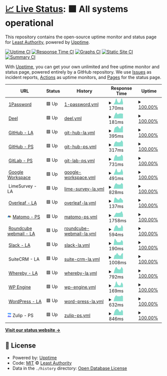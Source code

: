 # [📈 Live Status](https://LeastAuthority.github.io/org-members-upptime): <!--live status--> **🟩 All systems operational**

This repository contains the open-source uptime monitor and status page for [Least Authority](https://leastauthority.com/), powered by [Upptime](https://github.com/upptime/upptime).

[![Uptime CI](https://github.com/LeastAuthority/org-members-upptime/workflows/Uptime%20CI/badge.svg)](https://github.com/LeastAuthority/org-members-upptime/actions?query=workflow%3A%22Uptime+CI%22)
[![Response Time CI](https://github.com/LeastAuthority/org-members-upptime/workflows/Response%20Time%20CI/badge.svg)](https://github.com/LeastAuthority/org-members-upptime/actions?query=workflow%3A%22Response+Time+CI%22)
[![Graphs CI](https://github.com/LeastAuthority/org-members-upptime/workflows/Graphs%20CI/badge.svg)](https://github.com/LeastAuthority/org-members-upptime/actions?query=workflow%3A%22Graphs+CI%22)
[![Static Site CI](https://github.com/LeastAuthority/org-members-upptime/workflows/Static%20Site%20CI/badge.svg)](https://github.com/LeastAuthority/org-members-upptime/actions?query=workflow%3A%22Static+Site+CI%22)
[![Summary CI](https://github.com/LeastAuthority/org-members-upptime/workflows/Summary%20CI/badge.svg)](https://github.com/LeastAuthority/org-members-upptime/actions?query=workflow%3A%22Summary+CI%22)

With [Upptime](https://upptime.js.org), you can get your own unlimited and free uptime monitor and status page, powered entirely by a GitHub repository. We use [Issues](https://github.com/LeastAuthority/org-members-upptime/issues) as incident reports, [Actions](https://github.com/LeastAuthority/org-members-upptime/actions) as uptime monitors, and [Pages](https://LeastAuthority.github.io/org-members-upptime) for the status page.

<!--start: status pages-->
<!-- This summary is generated by Upptime (https://github.com/upptime/upptime) -->
<!-- Do not edit this manually, your changes will be overwritten -->
<!-- prettier-ignore -->
| URL | Status | History | Response Time | Uptime |
| --- | ------ | ------- | ------------- | ------ |
| <img alt="" src="https://icons.duckduckgo.com/ip3/my.1password.com.ico" height="13"> [1Password](https://my.1password.com/signin) | 🟩 Up | [1-password.yml](https://github.com/LeastAuthority/org-members-upptime/commits/HEAD/history/1-password.yml) | <details><summary><img alt="Response time graph" src="./graphs/1-password/response-time-week.png" height="20"> 170ms</summary><br><a href="https://LeastAuthority.github.io/org-members-upptime/history/1-password"><img alt="Response time 212" src="https://img.shields.io/endpoint?url=https%3A%2F%2Fraw.githubusercontent.com%2FLeastAuthority%2Forg-members-upptime%2FHEAD%2Fapi%2F1-password%2Fresponse-time.json"></a><br><a href="https://LeastAuthority.github.io/org-members-upptime/history/1-password"><img alt="24-hour response time 69" src="https://img.shields.io/endpoint?url=https%3A%2F%2Fraw.githubusercontent.com%2FLeastAuthority%2Forg-members-upptime%2FHEAD%2Fapi%2F1-password%2Fresponse-time-day.json"></a><br><a href="https://LeastAuthority.github.io/org-members-upptime/history/1-password"><img alt="7-day response time 170" src="https://img.shields.io/endpoint?url=https%3A%2F%2Fraw.githubusercontent.com%2FLeastAuthority%2Forg-members-upptime%2FHEAD%2Fapi%2F1-password%2Fresponse-time-week.json"></a><br><a href="https://LeastAuthority.github.io/org-members-upptime/history/1-password"><img alt="30-day response time 206" src="https://img.shields.io/endpoint?url=https%3A%2F%2Fraw.githubusercontent.com%2FLeastAuthority%2Forg-members-upptime%2FHEAD%2Fapi%2F1-password%2Fresponse-time-month.json"></a><br><a href="https://LeastAuthority.github.io/org-members-upptime/history/1-password"><img alt="1-year response time 212" src="https://img.shields.io/endpoint?url=https%3A%2F%2Fraw.githubusercontent.com%2FLeastAuthority%2Forg-members-upptime%2FHEAD%2Fapi%2F1-password%2Fresponse-time-year.json"></a></details> | <details><summary><a href="https://LeastAuthority.github.io/org-members-upptime/history/1-password">100.00%</a></summary><a href="https://LeastAuthority.github.io/org-members-upptime/history/1-password"><img alt="All-time uptime 100.00%" src="https://img.shields.io/endpoint?url=https%3A%2F%2Fraw.githubusercontent.com%2FLeastAuthority%2Forg-members-upptime%2FHEAD%2Fapi%2F1-password%2Fuptime.json"></a><br><a href="https://LeastAuthority.github.io/org-members-upptime/history/1-password"><img alt="24-hour uptime 100.00%" src="https://img.shields.io/endpoint?url=https%3A%2F%2Fraw.githubusercontent.com%2FLeastAuthority%2Forg-members-upptime%2FHEAD%2Fapi%2F1-password%2Fuptime-day.json"></a><br><a href="https://LeastAuthority.github.io/org-members-upptime/history/1-password"><img alt="7-day uptime 100.00%" src="https://img.shields.io/endpoint?url=https%3A%2F%2Fraw.githubusercontent.com%2FLeastAuthority%2Forg-members-upptime%2FHEAD%2Fapi%2F1-password%2Fuptime-week.json"></a><br><a href="https://LeastAuthority.github.io/org-members-upptime/history/1-password"><img alt="30-day uptime 100.00%" src="https://img.shields.io/endpoint?url=https%3A%2F%2Fraw.githubusercontent.com%2FLeastAuthority%2Forg-members-upptime%2FHEAD%2Fapi%2F1-password%2Fuptime-month.json"></a><br><a href="https://LeastAuthority.github.io/org-members-upptime/history/1-password"><img alt="1-year uptime 100.00%" src="https://img.shields.io/endpoint?url=https%3A%2F%2Fraw.githubusercontent.com%2FLeastAuthority%2Forg-members-upptime%2FHEAD%2Fapi%2F1-password%2Fuptime-year.json"></a></details>
| <img alt="" src="https://icons.duckduckgo.com/ip3/app.deel.com.ico" height="13"> [Deel](https://app.deel.com/) | 🟩 Up | [deel.yml](https://github.com/LeastAuthority/org-members-upptime/commits/HEAD/history/deel.yml) | <details><summary><img alt="Response time graph" src="./graphs/deel/response-time-week.png" height="20"> 181ms</summary><br><a href="https://LeastAuthority.github.io/org-members-upptime/history/deel"><img alt="Response time 212" src="https://img.shields.io/endpoint?url=https%3A%2F%2Fraw.githubusercontent.com%2FLeastAuthority%2Forg-members-upptime%2FHEAD%2Fapi%2Fdeel%2Fresponse-time.json"></a><br><a href="https://LeastAuthority.github.io/org-members-upptime/history/deel"><img alt="24-hour response time 137" src="https://img.shields.io/endpoint?url=https%3A%2F%2Fraw.githubusercontent.com%2FLeastAuthority%2Forg-members-upptime%2FHEAD%2Fapi%2Fdeel%2Fresponse-time-day.json"></a><br><a href="https://LeastAuthority.github.io/org-members-upptime/history/deel"><img alt="7-day response time 181" src="https://img.shields.io/endpoint?url=https%3A%2F%2Fraw.githubusercontent.com%2FLeastAuthority%2Forg-members-upptime%2FHEAD%2Fapi%2Fdeel%2Fresponse-time-week.json"></a><br><a href="https://LeastAuthority.github.io/org-members-upptime/history/deel"><img alt="30-day response time 187" src="https://img.shields.io/endpoint?url=https%3A%2F%2Fraw.githubusercontent.com%2FLeastAuthority%2Forg-members-upptime%2FHEAD%2Fapi%2Fdeel%2Fresponse-time-month.json"></a><br><a href="https://LeastAuthority.github.io/org-members-upptime/history/deel"><img alt="1-year response time 212" src="https://img.shields.io/endpoint?url=https%3A%2F%2Fraw.githubusercontent.com%2FLeastAuthority%2Forg-members-upptime%2FHEAD%2Fapi%2Fdeel%2Fresponse-time-year.json"></a></details> | <details><summary><a href="https://LeastAuthority.github.io/org-members-upptime/history/deel">100.00%</a></summary><a href="https://LeastAuthority.github.io/org-members-upptime/history/deel"><img alt="All-time uptime 100.00%" src="https://img.shields.io/endpoint?url=https%3A%2F%2Fraw.githubusercontent.com%2FLeastAuthority%2Forg-members-upptime%2FHEAD%2Fapi%2Fdeel%2Fuptime.json"></a><br><a href="https://LeastAuthority.github.io/org-members-upptime/history/deel"><img alt="24-hour uptime 100.00%" src="https://img.shields.io/endpoint?url=https%3A%2F%2Fraw.githubusercontent.com%2FLeastAuthority%2Forg-members-upptime%2FHEAD%2Fapi%2Fdeel%2Fuptime-day.json"></a><br><a href="https://LeastAuthority.github.io/org-members-upptime/history/deel"><img alt="7-day uptime 100.00%" src="https://img.shields.io/endpoint?url=https%3A%2F%2Fraw.githubusercontent.com%2FLeastAuthority%2Forg-members-upptime%2FHEAD%2Fapi%2Fdeel%2Fuptime-week.json"></a><br><a href="https://LeastAuthority.github.io/org-members-upptime/history/deel"><img alt="30-day uptime 100.00%" src="https://img.shields.io/endpoint?url=https%3A%2F%2Fraw.githubusercontent.com%2FLeastAuthority%2Forg-members-upptime%2FHEAD%2Fapi%2Fdeel%2Fuptime-month.json"></a><br><a href="https://LeastAuthority.github.io/org-members-upptime/history/deel"><img alt="1-year uptime 100.00%" src="https://img.shields.io/endpoint?url=https%3A%2F%2Fraw.githubusercontent.com%2FLeastAuthority%2Forg-members-upptime%2FHEAD%2Fapi%2Fdeel%2Fuptime-year.json"></a></details>
| <img alt="" src="https://icons.duckduckgo.com/ip3/github.com.ico" height="13"> [GitHub - LA](https://github.com/LeastAuthority/) | 🟩 Up | [git-hub-la.yml](https://github.com/LeastAuthority/org-members-upptime/commits/HEAD/history/git-hub-la.yml) | <details><summary><img alt="Response time graph" src="./graphs/git-hub-la/response-time-week.png" height="20"> 395ms</summary><br><a href="https://LeastAuthority.github.io/org-members-upptime/history/git-hub-la"><img alt="Response time 460" src="https://img.shields.io/endpoint?url=https%3A%2F%2Fraw.githubusercontent.com%2FLeastAuthority%2Forg-members-upptime%2FHEAD%2Fapi%2Fgit-hub-la%2Fresponse-time.json"></a><br><a href="https://LeastAuthority.github.io/org-members-upptime/history/git-hub-la"><img alt="24-hour response time 288" src="https://img.shields.io/endpoint?url=https%3A%2F%2Fraw.githubusercontent.com%2FLeastAuthority%2Forg-members-upptime%2FHEAD%2Fapi%2Fgit-hub-la%2Fresponse-time-day.json"></a><br><a href="https://LeastAuthority.github.io/org-members-upptime/history/git-hub-la"><img alt="7-day response time 395" src="https://img.shields.io/endpoint?url=https%3A%2F%2Fraw.githubusercontent.com%2FLeastAuthority%2Forg-members-upptime%2FHEAD%2Fapi%2Fgit-hub-la%2Fresponse-time-week.json"></a><br><a href="https://LeastAuthority.github.io/org-members-upptime/history/git-hub-la"><img alt="30-day response time 482" src="https://img.shields.io/endpoint?url=https%3A%2F%2Fraw.githubusercontent.com%2FLeastAuthority%2Forg-members-upptime%2FHEAD%2Fapi%2Fgit-hub-la%2Fresponse-time-month.json"></a><br><a href="https://LeastAuthority.github.io/org-members-upptime/history/git-hub-la"><img alt="1-year response time 460" src="https://img.shields.io/endpoint?url=https%3A%2F%2Fraw.githubusercontent.com%2FLeastAuthority%2Forg-members-upptime%2FHEAD%2Fapi%2Fgit-hub-la%2Fresponse-time-year.json"></a></details> | <details><summary><a href="https://LeastAuthority.github.io/org-members-upptime/history/git-hub-la">100.00%</a></summary><a href="https://LeastAuthority.github.io/org-members-upptime/history/git-hub-la"><img alt="All-time uptime 98.75%" src="https://img.shields.io/endpoint?url=https%3A%2F%2Fraw.githubusercontent.com%2FLeastAuthority%2Forg-members-upptime%2FHEAD%2Fapi%2Fgit-hub-la%2Fuptime.json"></a><br><a href="https://LeastAuthority.github.io/org-members-upptime/history/git-hub-la"><img alt="24-hour uptime 100.00%" src="https://img.shields.io/endpoint?url=https%3A%2F%2Fraw.githubusercontent.com%2FLeastAuthority%2Forg-members-upptime%2FHEAD%2Fapi%2Fgit-hub-la%2Fuptime-day.json"></a><br><a href="https://LeastAuthority.github.io/org-members-upptime/history/git-hub-la"><img alt="7-day uptime 100.00%" src="https://img.shields.io/endpoint?url=https%3A%2F%2Fraw.githubusercontent.com%2FLeastAuthority%2Forg-members-upptime%2FHEAD%2Fapi%2Fgit-hub-la%2Fuptime-week.json"></a><br><a href="https://LeastAuthority.github.io/org-members-upptime/history/git-hub-la"><img alt="30-day uptime 100.00%" src="https://img.shields.io/endpoint?url=https%3A%2F%2Fraw.githubusercontent.com%2FLeastAuthority%2Forg-members-upptime%2FHEAD%2Fapi%2Fgit-hub-la%2Fuptime-month.json"></a><br><a href="https://LeastAuthority.github.io/org-members-upptime/history/git-hub-la"><img alt="1-year uptime 98.75%" src="https://img.shields.io/endpoint?url=https%3A%2F%2Fraw.githubusercontent.com%2FLeastAuthority%2Forg-members-upptime%2FHEAD%2Fapi%2Fgit-hub-la%2Fuptime-year.json"></a></details>
| <img alt="" src="https://icons.duckduckgo.com/ip3/github.com.ico" height="13"> [GitHub - PS](https://github.com/PrivateStorageio/) | 🟩 Up | [git-hub-ps.yml](https://github.com/LeastAuthority/org-members-upptime/commits/HEAD/history/git-hub-ps.yml) | <details><summary><img alt="Response time graph" src="./graphs/git-hub-ps/response-time-week.png" height="20"> 317ms</summary><br><a href="https://LeastAuthority.github.io/org-members-upptime/history/git-hub-ps"><img alt="Response time 380" src="https://img.shields.io/endpoint?url=https%3A%2F%2Fraw.githubusercontent.com%2FLeastAuthority%2Forg-members-upptime%2FHEAD%2Fapi%2Fgit-hub-ps%2Fresponse-time.json"></a><br><a href="https://LeastAuthority.github.io/org-members-upptime/history/git-hub-ps"><img alt="24-hour response time 299" src="https://img.shields.io/endpoint?url=https%3A%2F%2Fraw.githubusercontent.com%2FLeastAuthority%2Forg-members-upptime%2FHEAD%2Fapi%2Fgit-hub-ps%2Fresponse-time-day.json"></a><br><a href="https://LeastAuthority.github.io/org-members-upptime/history/git-hub-ps"><img alt="7-day response time 317" src="https://img.shields.io/endpoint?url=https%3A%2F%2Fraw.githubusercontent.com%2FLeastAuthority%2Forg-members-upptime%2FHEAD%2Fapi%2Fgit-hub-ps%2Fresponse-time-week.json"></a><br><a href="https://LeastAuthority.github.io/org-members-upptime/history/git-hub-ps"><img alt="30-day response time 317" src="https://img.shields.io/endpoint?url=https%3A%2F%2Fraw.githubusercontent.com%2FLeastAuthority%2Forg-members-upptime%2FHEAD%2Fapi%2Fgit-hub-ps%2Fresponse-time-month.json"></a><br><a href="https://LeastAuthority.github.io/org-members-upptime/history/git-hub-ps"><img alt="1-year response time 380" src="https://img.shields.io/endpoint?url=https%3A%2F%2Fraw.githubusercontent.com%2FLeastAuthority%2Forg-members-upptime%2FHEAD%2Fapi%2Fgit-hub-ps%2Fresponse-time-year.json"></a></details> | <details><summary><a href="https://LeastAuthority.github.io/org-members-upptime/history/git-hub-ps">100.00%</a></summary><a href="https://LeastAuthority.github.io/org-members-upptime/history/git-hub-ps"><img alt="All-time uptime 73.25%" src="https://img.shields.io/endpoint?url=https%3A%2F%2Fraw.githubusercontent.com%2FLeastAuthority%2Forg-members-upptime%2FHEAD%2Fapi%2Fgit-hub-ps%2Fuptime.json"></a><br><a href="https://LeastAuthority.github.io/org-members-upptime/history/git-hub-ps"><img alt="24-hour uptime 100.00%" src="https://img.shields.io/endpoint?url=https%3A%2F%2Fraw.githubusercontent.com%2FLeastAuthority%2Forg-members-upptime%2FHEAD%2Fapi%2Fgit-hub-ps%2Fuptime-day.json"></a><br><a href="https://LeastAuthority.github.io/org-members-upptime/history/git-hub-ps"><img alt="7-day uptime 100.00%" src="https://img.shields.io/endpoint?url=https%3A%2F%2Fraw.githubusercontent.com%2FLeastAuthority%2Forg-members-upptime%2FHEAD%2Fapi%2Fgit-hub-ps%2Fuptime-week.json"></a><br><a href="https://LeastAuthority.github.io/org-members-upptime/history/git-hub-ps"><img alt="30-day uptime 100.00%" src="https://img.shields.io/endpoint?url=https%3A%2F%2Fraw.githubusercontent.com%2FLeastAuthority%2Forg-members-upptime%2FHEAD%2Fapi%2Fgit-hub-ps%2Fuptime-month.json"></a><br><a href="https://LeastAuthority.github.io/org-members-upptime/history/git-hub-ps"><img alt="1-year uptime 73.25%" src="https://img.shields.io/endpoint?url=https%3A%2F%2Fraw.githubusercontent.com%2FLeastAuthority%2Forg-members-upptime%2FHEAD%2Fapi%2Fgit-hub-ps%2Fuptime-year.json"></a></details>
| <img alt="" src="https://icons.duckduckgo.com/ip3/whetstone.private.storage.ico" height="13"> [GitLab - PS](https://whetstone.private.storage/) | 🟩 Up | [git-lab-ps.yml](https://github.com/LeastAuthority/org-members-upptime/commits/HEAD/history/git-lab-ps.yml) | <details><summary><img alt="Response time graph" src="./graphs/git-lab-ps/response-time-week.png" height="20"> 731ms</summary><br><a href="https://LeastAuthority.github.io/org-members-upptime/history/git-lab-ps"><img alt="Response time 798" src="https://img.shields.io/endpoint?url=https%3A%2F%2Fraw.githubusercontent.com%2FLeastAuthority%2Forg-members-upptime%2FHEAD%2Fapi%2Fgit-lab-ps%2Fresponse-time.json"></a><br><a href="https://LeastAuthority.github.io/org-members-upptime/history/git-lab-ps"><img alt="24-hour response time 820" src="https://img.shields.io/endpoint?url=https%3A%2F%2Fraw.githubusercontent.com%2FLeastAuthority%2Forg-members-upptime%2FHEAD%2Fapi%2Fgit-lab-ps%2Fresponse-time-day.json"></a><br><a href="https://LeastAuthority.github.io/org-members-upptime/history/git-lab-ps"><img alt="7-day response time 731" src="https://img.shields.io/endpoint?url=https%3A%2F%2Fraw.githubusercontent.com%2FLeastAuthority%2Forg-members-upptime%2FHEAD%2Fapi%2Fgit-lab-ps%2Fresponse-time-week.json"></a><br><a href="https://LeastAuthority.github.io/org-members-upptime/history/git-lab-ps"><img alt="30-day response time 772" src="https://img.shields.io/endpoint?url=https%3A%2F%2Fraw.githubusercontent.com%2FLeastAuthority%2Forg-members-upptime%2FHEAD%2Fapi%2Fgit-lab-ps%2Fresponse-time-month.json"></a><br><a href="https://LeastAuthority.github.io/org-members-upptime/history/git-lab-ps"><img alt="1-year response time 798" src="https://img.shields.io/endpoint?url=https%3A%2F%2Fraw.githubusercontent.com%2FLeastAuthority%2Forg-members-upptime%2FHEAD%2Fapi%2Fgit-lab-ps%2Fresponse-time-year.json"></a></details> | <details><summary><a href="https://LeastAuthority.github.io/org-members-upptime/history/git-lab-ps">100.00%</a></summary><a href="https://LeastAuthority.github.io/org-members-upptime/history/git-lab-ps"><img alt="All-time uptime 99.95%" src="https://img.shields.io/endpoint?url=https%3A%2F%2Fraw.githubusercontent.com%2FLeastAuthority%2Forg-members-upptime%2FHEAD%2Fapi%2Fgit-lab-ps%2Fuptime.json"></a><br><a href="https://LeastAuthority.github.io/org-members-upptime/history/git-lab-ps"><img alt="24-hour uptime 100.00%" src="https://img.shields.io/endpoint?url=https%3A%2F%2Fraw.githubusercontent.com%2FLeastAuthority%2Forg-members-upptime%2FHEAD%2Fapi%2Fgit-lab-ps%2Fuptime-day.json"></a><br><a href="https://LeastAuthority.github.io/org-members-upptime/history/git-lab-ps"><img alt="7-day uptime 100.00%" src="https://img.shields.io/endpoint?url=https%3A%2F%2Fraw.githubusercontent.com%2FLeastAuthority%2Forg-members-upptime%2FHEAD%2Fapi%2Fgit-lab-ps%2Fuptime-week.json"></a><br><a href="https://LeastAuthority.github.io/org-members-upptime/history/git-lab-ps"><img alt="30-day uptime 100.00%" src="https://img.shields.io/endpoint?url=https%3A%2F%2Fraw.githubusercontent.com%2FLeastAuthority%2Forg-members-upptime%2FHEAD%2Fapi%2Fgit-lab-ps%2Fuptime-month.json"></a><br><a href="https://LeastAuthority.github.io/org-members-upptime/history/git-lab-ps"><img alt="1-year uptime 99.95%" src="https://img.shields.io/endpoint?url=https%3A%2F%2Fraw.githubusercontent.com%2FLeastAuthority%2Forg-members-upptime%2FHEAD%2Fapi%2Fgit-lab-ps%2Fuptime-year.json"></a></details>
| <img alt="" src="https://icons.duckduckgo.com/ip3/workspace.google.com.ico" height="13"> [Google Workspace](https://workspace.google.com/dashboard) | 🟩 Up | [google-workspace.yml](https://github.com/LeastAuthority/org-members-upptime/commits/HEAD/history/google-workspace.yml) | <details><summary><img alt="Response time graph" src="./graphs/google-workspace/response-time-week.png" height="20"> 491ms</summary><br><a href="https://LeastAuthority.github.io/org-members-upptime/history/google-workspace"><img alt="Response time 522" src="https://img.shields.io/endpoint?url=https%3A%2F%2Fraw.githubusercontent.com%2FLeastAuthority%2Forg-members-upptime%2FHEAD%2Fapi%2Fgoogle-workspace%2Fresponse-time.json"></a><br><a href="https://LeastAuthority.github.io/org-members-upptime/history/google-workspace"><img alt="24-hour response time 504" src="https://img.shields.io/endpoint?url=https%3A%2F%2Fraw.githubusercontent.com%2FLeastAuthority%2Forg-members-upptime%2FHEAD%2Fapi%2Fgoogle-workspace%2Fresponse-time-day.json"></a><br><a href="https://LeastAuthority.github.io/org-members-upptime/history/google-workspace"><img alt="7-day response time 491" src="https://img.shields.io/endpoint?url=https%3A%2F%2Fraw.githubusercontent.com%2FLeastAuthority%2Forg-members-upptime%2FHEAD%2Fapi%2Fgoogle-workspace%2Fresponse-time-week.json"></a><br><a href="https://LeastAuthority.github.io/org-members-upptime/history/google-workspace"><img alt="30-day response time 492" src="https://img.shields.io/endpoint?url=https%3A%2F%2Fraw.githubusercontent.com%2FLeastAuthority%2Forg-members-upptime%2FHEAD%2Fapi%2Fgoogle-workspace%2Fresponse-time-month.json"></a><br><a href="https://LeastAuthority.github.io/org-members-upptime/history/google-workspace"><img alt="1-year response time 522" src="https://img.shields.io/endpoint?url=https%3A%2F%2Fraw.githubusercontent.com%2FLeastAuthority%2Forg-members-upptime%2FHEAD%2Fapi%2Fgoogle-workspace%2Fresponse-time-year.json"></a></details> | <details><summary><a href="https://LeastAuthority.github.io/org-members-upptime/history/google-workspace">100.00%</a></summary><a href="https://LeastAuthority.github.io/org-members-upptime/history/google-workspace"><img alt="All-time uptime 100.00%" src="https://img.shields.io/endpoint?url=https%3A%2F%2Fraw.githubusercontent.com%2FLeastAuthority%2Forg-members-upptime%2FHEAD%2Fapi%2Fgoogle-workspace%2Fuptime.json"></a><br><a href="https://LeastAuthority.github.io/org-members-upptime/history/google-workspace"><img alt="24-hour uptime 100.00%" src="https://img.shields.io/endpoint?url=https%3A%2F%2Fraw.githubusercontent.com%2FLeastAuthority%2Forg-members-upptime%2FHEAD%2Fapi%2Fgoogle-workspace%2Fuptime-day.json"></a><br><a href="https://LeastAuthority.github.io/org-members-upptime/history/google-workspace"><img alt="7-day uptime 100.00%" src="https://img.shields.io/endpoint?url=https%3A%2F%2Fraw.githubusercontent.com%2FLeastAuthority%2Forg-members-upptime%2FHEAD%2Fapi%2Fgoogle-workspace%2Fuptime-week.json"></a><br><a href="https://LeastAuthority.github.io/org-members-upptime/history/google-workspace"><img alt="30-day uptime 100.00%" src="https://img.shields.io/endpoint?url=https%3A%2F%2Fraw.githubusercontent.com%2FLeastAuthority%2Forg-members-upptime%2FHEAD%2Fapi%2Fgoogle-workspace%2Fuptime-month.json"></a><br><a href="https://LeastAuthority.github.io/org-members-upptime/history/google-workspace"><img alt="1-year uptime 100.00%" src="https://img.shields.io/endpoint?url=https%3A%2F%2Fraw.githubusercontent.com%2FLeastAuthority%2Forg-members-upptime%2FHEAD%2Fapi%2Fgoogle-workspace%2Fuptime-year.json"></a></details>
| <img alt="" src="https://raw.githubusercontent.com/LeastAuthority/org-members-upptime/master/assets/limesurvey.ico" height="13"> LimeSurvey - LA | 🟩 Up | [lime-survey-la.yml](https://github.com/LeastAuthority/org-members-upptime/commits/HEAD/history/lime-survey-la.yml) | <details><summary><img alt="Response time graph" src="./graphs/lime-survey-la/response-time-week.png" height="20"> 828ms</summary><br><a href="https://LeastAuthority.github.io/org-members-upptime/history/lime-survey-la"><img alt="Response time 789" src="https://img.shields.io/endpoint?url=https%3A%2F%2Fraw.githubusercontent.com%2FLeastAuthority%2Forg-members-upptime%2FHEAD%2Fapi%2Flime-survey-la%2Fresponse-time.json"></a><br><a href="https://LeastAuthority.github.io/org-members-upptime/history/lime-survey-la"><img alt="24-hour response time 742" src="https://img.shields.io/endpoint?url=https%3A%2F%2Fraw.githubusercontent.com%2FLeastAuthority%2Forg-members-upptime%2FHEAD%2Fapi%2Flime-survey-la%2Fresponse-time-day.json"></a><br><a href="https://LeastAuthority.github.io/org-members-upptime/history/lime-survey-la"><img alt="7-day response time 828" src="https://img.shields.io/endpoint?url=https%3A%2F%2Fraw.githubusercontent.com%2FLeastAuthority%2Forg-members-upptime%2FHEAD%2Fapi%2Flime-survey-la%2Fresponse-time-week.json"></a><br><a href="https://LeastAuthority.github.io/org-members-upptime/history/lime-survey-la"><img alt="30-day response time 851" src="https://img.shields.io/endpoint?url=https%3A%2F%2Fraw.githubusercontent.com%2FLeastAuthority%2Forg-members-upptime%2FHEAD%2Fapi%2Flime-survey-la%2Fresponse-time-month.json"></a><br><a href="https://LeastAuthority.github.io/org-members-upptime/history/lime-survey-la"><img alt="1-year response time 789" src="https://img.shields.io/endpoint?url=https%3A%2F%2Fraw.githubusercontent.com%2FLeastAuthority%2Forg-members-upptime%2FHEAD%2Fapi%2Flime-survey-la%2Fresponse-time-year.json"></a></details> | <details><summary><a href="https://LeastAuthority.github.io/org-members-upptime/history/lime-survey-la">100.00%</a></summary><a href="https://LeastAuthority.github.io/org-members-upptime/history/lime-survey-la"><img alt="All-time uptime 100.00%" src="https://img.shields.io/endpoint?url=https%3A%2F%2Fraw.githubusercontent.com%2FLeastAuthority%2Forg-members-upptime%2FHEAD%2Fapi%2Flime-survey-la%2Fuptime.json"></a><br><a href="https://LeastAuthority.github.io/org-members-upptime/history/lime-survey-la"><img alt="24-hour uptime 100.00%" src="https://img.shields.io/endpoint?url=https%3A%2F%2Fraw.githubusercontent.com%2FLeastAuthority%2Forg-members-upptime%2FHEAD%2Fapi%2Flime-survey-la%2Fuptime-day.json"></a><br><a href="https://LeastAuthority.github.io/org-members-upptime/history/lime-survey-la"><img alt="7-day uptime 100.00%" src="https://img.shields.io/endpoint?url=https%3A%2F%2Fraw.githubusercontent.com%2FLeastAuthority%2Forg-members-upptime%2FHEAD%2Fapi%2Flime-survey-la%2Fuptime-week.json"></a><br><a href="https://LeastAuthority.github.io/org-members-upptime/history/lime-survey-la"><img alt="30-day uptime 100.00%" src="https://img.shields.io/endpoint?url=https%3A%2F%2Fraw.githubusercontent.com%2FLeastAuthority%2Forg-members-upptime%2FHEAD%2Fapi%2Flime-survey-la%2Fuptime-month.json"></a><br><a href="https://LeastAuthority.github.io/org-members-upptime/history/lime-survey-la"><img alt="1-year uptime 100.00%" src="https://img.shields.io/endpoint?url=https%3A%2F%2Fraw.githubusercontent.com%2FLeastAuthority%2Forg-members-upptime%2FHEAD%2Fapi%2Flime-survey-la%2Fuptime-year.json"></a></details>
| <img alt="" src="https://icons.duckduckgo.com/ip3/www.overleaf.com.ico" height="13"> [Overleaf - LA](https://www.overleaf.com/project/6058b9d527814c9a91678a8a) | 🟩 Up | [overleaf-la.yml](https://github.com/LeastAuthority/org-members-upptime/commits/HEAD/history/overleaf-la.yml) | <details><summary><img alt="Response time graph" src="./graphs/overleaf-la/response-time-week.png" height="20"> 137ms</summary><br><a href="https://LeastAuthority.github.io/org-members-upptime/history/overleaf-la"><img alt="Response time 163" src="https://img.shields.io/endpoint?url=https%3A%2F%2Fraw.githubusercontent.com%2FLeastAuthority%2Forg-members-upptime%2FHEAD%2Fapi%2Foverleaf-la%2Fresponse-time.json"></a><br><a href="https://LeastAuthority.github.io/org-members-upptime/history/overleaf-la"><img alt="24-hour response time 155" src="https://img.shields.io/endpoint?url=https%3A%2F%2Fraw.githubusercontent.com%2FLeastAuthority%2Forg-members-upptime%2FHEAD%2Fapi%2Foverleaf-la%2Fresponse-time-day.json"></a><br><a href="https://LeastAuthority.github.io/org-members-upptime/history/overleaf-la"><img alt="7-day response time 137" src="https://img.shields.io/endpoint?url=https%3A%2F%2Fraw.githubusercontent.com%2FLeastAuthority%2Forg-members-upptime%2FHEAD%2Fapi%2Foverleaf-la%2Fresponse-time-week.json"></a><br><a href="https://LeastAuthority.github.io/org-members-upptime/history/overleaf-la"><img alt="30-day response time 143" src="https://img.shields.io/endpoint?url=https%3A%2F%2Fraw.githubusercontent.com%2FLeastAuthority%2Forg-members-upptime%2FHEAD%2Fapi%2Foverleaf-la%2Fresponse-time-month.json"></a><br><a href="https://LeastAuthority.github.io/org-members-upptime/history/overleaf-la"><img alt="1-year response time 163" src="https://img.shields.io/endpoint?url=https%3A%2F%2Fraw.githubusercontent.com%2FLeastAuthority%2Forg-members-upptime%2FHEAD%2Fapi%2Foverleaf-la%2Fresponse-time-year.json"></a></details> | <details><summary><a href="https://LeastAuthority.github.io/org-members-upptime/history/overleaf-la">100.00%</a></summary><a href="https://LeastAuthority.github.io/org-members-upptime/history/overleaf-la"><img alt="All-time uptime 99.97%" src="https://img.shields.io/endpoint?url=https%3A%2F%2Fraw.githubusercontent.com%2FLeastAuthority%2Forg-members-upptime%2FHEAD%2Fapi%2Foverleaf-la%2Fuptime.json"></a><br><a href="https://LeastAuthority.github.io/org-members-upptime/history/overleaf-la"><img alt="24-hour uptime 100.00%" src="https://img.shields.io/endpoint?url=https%3A%2F%2Fraw.githubusercontent.com%2FLeastAuthority%2Forg-members-upptime%2FHEAD%2Fapi%2Foverleaf-la%2Fuptime-day.json"></a><br><a href="https://LeastAuthority.github.io/org-members-upptime/history/overleaf-la"><img alt="7-day uptime 100.00%" src="https://img.shields.io/endpoint?url=https%3A%2F%2Fraw.githubusercontent.com%2FLeastAuthority%2Forg-members-upptime%2FHEAD%2Fapi%2Foverleaf-la%2Fuptime-week.json"></a><br><a href="https://LeastAuthority.github.io/org-members-upptime/history/overleaf-la"><img alt="30-day uptime 100.00%" src="https://img.shields.io/endpoint?url=https%3A%2F%2Fraw.githubusercontent.com%2FLeastAuthority%2Forg-members-upptime%2FHEAD%2Fapi%2Foverleaf-la%2Fuptime-month.json"></a><br><a href="https://LeastAuthority.github.io/org-members-upptime/history/overleaf-la"><img alt="1-year uptime 99.97%" src="https://img.shields.io/endpoint?url=https%3A%2F%2Fraw.githubusercontent.com%2FLeastAuthority%2Forg-members-upptime%2FHEAD%2Fapi%2Foverleaf-la%2Fuptime-year.json"></a></details>
| <img alt="" src="https://raw.githubusercontent.com/LeastAuthority/org-members-upptime/master/assets/matomo-icon.png" height="13"> [Matomo - PS](https://matomo.private.storage/) | 🟩 Up | [matomo-ps.yml](https://github.com/LeastAuthority/org-members-upptime/commits/HEAD/history/matomo-ps.yml) | <details><summary><img alt="Response time graph" src="./graphs/matomo-ps/response-time-week.png" height="20"> 1758ms</summary><br><a href="https://LeastAuthority.github.io/org-members-upptime/history/matomo-ps"><img alt="Response time 1364" src="https://img.shields.io/endpoint?url=https%3A%2F%2Fraw.githubusercontent.com%2FLeastAuthority%2Forg-members-upptime%2FHEAD%2Fapi%2Fmatomo-ps%2Fresponse-time.json"></a><br><a href="https://LeastAuthority.github.io/org-members-upptime/history/matomo-ps"><img alt="24-hour response time 1793" src="https://img.shields.io/endpoint?url=https%3A%2F%2Fraw.githubusercontent.com%2FLeastAuthority%2Forg-members-upptime%2FHEAD%2Fapi%2Fmatomo-ps%2Fresponse-time-day.json"></a><br><a href="https://LeastAuthority.github.io/org-members-upptime/history/matomo-ps"><img alt="7-day response time 1758" src="https://img.shields.io/endpoint?url=https%3A%2F%2Fraw.githubusercontent.com%2FLeastAuthority%2Forg-members-upptime%2FHEAD%2Fapi%2Fmatomo-ps%2Fresponse-time-week.json"></a><br><a href="https://LeastAuthority.github.io/org-members-upptime/history/matomo-ps"><img alt="30-day response time 1727" src="https://img.shields.io/endpoint?url=https%3A%2F%2Fraw.githubusercontent.com%2FLeastAuthority%2Forg-members-upptime%2FHEAD%2Fapi%2Fmatomo-ps%2Fresponse-time-month.json"></a><br><a href="https://LeastAuthority.github.io/org-members-upptime/history/matomo-ps"><img alt="1-year response time 1364" src="https://img.shields.io/endpoint?url=https%3A%2F%2Fraw.githubusercontent.com%2FLeastAuthority%2Forg-members-upptime%2FHEAD%2Fapi%2Fmatomo-ps%2Fresponse-time-year.json"></a></details> | <details><summary><a href="https://LeastAuthority.github.io/org-members-upptime/history/matomo-ps">100.00%</a></summary><a href="https://LeastAuthority.github.io/org-members-upptime/history/matomo-ps"><img alt="All-time uptime 98.55%" src="https://img.shields.io/endpoint?url=https%3A%2F%2Fraw.githubusercontent.com%2FLeastAuthority%2Forg-members-upptime%2FHEAD%2Fapi%2Fmatomo-ps%2Fuptime.json"></a><br><a href="https://LeastAuthority.github.io/org-members-upptime/history/matomo-ps"><img alt="24-hour uptime 100.00%" src="https://img.shields.io/endpoint?url=https%3A%2F%2Fraw.githubusercontent.com%2FLeastAuthority%2Forg-members-upptime%2FHEAD%2Fapi%2Fmatomo-ps%2Fuptime-day.json"></a><br><a href="https://LeastAuthority.github.io/org-members-upptime/history/matomo-ps"><img alt="7-day uptime 100.00%" src="https://img.shields.io/endpoint?url=https%3A%2F%2Fraw.githubusercontent.com%2FLeastAuthority%2Forg-members-upptime%2FHEAD%2Fapi%2Fmatomo-ps%2Fuptime-week.json"></a><br><a href="https://LeastAuthority.github.io/org-members-upptime/history/matomo-ps"><img alt="30-day uptime 100.00%" src="https://img.shields.io/endpoint?url=https%3A%2F%2Fraw.githubusercontent.com%2FLeastAuthority%2Forg-members-upptime%2FHEAD%2Fapi%2Fmatomo-ps%2Fuptime-month.json"></a><br><a href="https://LeastAuthority.github.io/org-members-upptime/history/matomo-ps"><img alt="1-year uptime 98.55%" src="https://img.shields.io/endpoint?url=https%3A%2F%2Fraw.githubusercontent.com%2FLeastAuthority%2Forg-members-upptime%2FHEAD%2Fapi%2Fmatomo-ps%2Fuptime-year.json"></a></details>
| <img alt="" src="https://icons.duckduckgo.com/ip3/mail.latfa.net.ico" height="13"> [Roundcube webmail - LA](https://mail.latfa.net/) | 🟩 Up | [roundcube-webmail-la.yml](https://github.com/LeastAuthority/org-members-upptime/commits/HEAD/history/roundcube-webmail-la.yml) | <details><summary><img alt="Response time graph" src="./graphs/roundcube-webmail-la/response-time-week.png" height="20"> 594ms</summary><br><a href="https://LeastAuthority.github.io/org-members-upptime/history/roundcube-webmail-la"><img alt="Response time 648" src="https://img.shields.io/endpoint?url=https%3A%2F%2Fraw.githubusercontent.com%2FLeastAuthority%2Forg-members-upptime%2FHEAD%2Fapi%2Froundcube-webmail-la%2Fresponse-time.json"></a><br><a href="https://LeastAuthority.github.io/org-members-upptime/history/roundcube-webmail-la"><img alt="24-hour response time 523" src="https://img.shields.io/endpoint?url=https%3A%2F%2Fraw.githubusercontent.com%2FLeastAuthority%2Forg-members-upptime%2FHEAD%2Fapi%2Froundcube-webmail-la%2Fresponse-time-day.json"></a><br><a href="https://LeastAuthority.github.io/org-members-upptime/history/roundcube-webmail-la"><img alt="7-day response time 594" src="https://img.shields.io/endpoint?url=https%3A%2F%2Fraw.githubusercontent.com%2FLeastAuthority%2Forg-members-upptime%2FHEAD%2Fapi%2Froundcube-webmail-la%2Fresponse-time-week.json"></a><br><a href="https://LeastAuthority.github.io/org-members-upptime/history/roundcube-webmail-la"><img alt="30-day response time 645" src="https://img.shields.io/endpoint?url=https%3A%2F%2Fraw.githubusercontent.com%2FLeastAuthority%2Forg-members-upptime%2FHEAD%2Fapi%2Froundcube-webmail-la%2Fresponse-time-month.json"></a><br><a href="https://LeastAuthority.github.io/org-members-upptime/history/roundcube-webmail-la"><img alt="1-year response time 648" src="https://img.shields.io/endpoint?url=https%3A%2F%2Fraw.githubusercontent.com%2FLeastAuthority%2Forg-members-upptime%2FHEAD%2Fapi%2Froundcube-webmail-la%2Fresponse-time-year.json"></a></details> | <details><summary><a href="https://LeastAuthority.github.io/org-members-upptime/history/roundcube-webmail-la">100.00%</a></summary><a href="https://LeastAuthority.github.io/org-members-upptime/history/roundcube-webmail-la"><img alt="All-time uptime 99.98%" src="https://img.shields.io/endpoint?url=https%3A%2F%2Fraw.githubusercontent.com%2FLeastAuthority%2Forg-members-upptime%2FHEAD%2Fapi%2Froundcube-webmail-la%2Fuptime.json"></a><br><a href="https://LeastAuthority.github.io/org-members-upptime/history/roundcube-webmail-la"><img alt="24-hour uptime 100.00%" src="https://img.shields.io/endpoint?url=https%3A%2F%2Fraw.githubusercontent.com%2FLeastAuthority%2Forg-members-upptime%2FHEAD%2Fapi%2Froundcube-webmail-la%2Fuptime-day.json"></a><br><a href="https://LeastAuthority.github.io/org-members-upptime/history/roundcube-webmail-la"><img alt="7-day uptime 100.00%" src="https://img.shields.io/endpoint?url=https%3A%2F%2Fraw.githubusercontent.com%2FLeastAuthority%2Forg-members-upptime%2FHEAD%2Fapi%2Froundcube-webmail-la%2Fuptime-week.json"></a><br><a href="https://LeastAuthority.github.io/org-members-upptime/history/roundcube-webmail-la"><img alt="30-day uptime 100.00%" src="https://img.shields.io/endpoint?url=https%3A%2F%2Fraw.githubusercontent.com%2FLeastAuthority%2Forg-members-upptime%2FHEAD%2Fapi%2Froundcube-webmail-la%2Fuptime-month.json"></a><br><a href="https://LeastAuthority.github.io/org-members-upptime/history/roundcube-webmail-la"><img alt="1-year uptime 99.98%" src="https://img.shields.io/endpoint?url=https%3A%2F%2Fraw.githubusercontent.com%2FLeastAuthority%2Forg-members-upptime%2FHEAD%2Fapi%2Froundcube-webmail-la%2Fuptime-year.json"></a></details>
| <img alt="" src="https://icons.duckduckgo.com/ip3/leastauthority.slack.com.ico" height="13"> [Slack - LA](https://leastauthority.slack.com/) | 🟩 Up | [slack-la.yml](https://github.com/LeastAuthority/org-members-upptime/commits/HEAD/history/slack-la.yml) | <details><summary><img alt="Response time graph" src="./graphs/slack-la/response-time-week.png" height="20"> 190ms</summary><br><a href="https://LeastAuthority.github.io/org-members-upptime/history/slack-la"><img alt="Response time 218" src="https://img.shields.io/endpoint?url=https%3A%2F%2Fraw.githubusercontent.com%2FLeastAuthority%2Forg-members-upptime%2FHEAD%2Fapi%2Fslack-la%2Fresponse-time.json"></a><br><a href="https://LeastAuthority.github.io/org-members-upptime/history/slack-la"><img alt="24-hour response time 155" src="https://img.shields.io/endpoint?url=https%3A%2F%2Fraw.githubusercontent.com%2FLeastAuthority%2Forg-members-upptime%2FHEAD%2Fapi%2Fslack-la%2Fresponse-time-day.json"></a><br><a href="https://LeastAuthority.github.io/org-members-upptime/history/slack-la"><img alt="7-day response time 190" src="https://img.shields.io/endpoint?url=https%3A%2F%2Fraw.githubusercontent.com%2FLeastAuthority%2Forg-members-upptime%2FHEAD%2Fapi%2Fslack-la%2Fresponse-time-week.json"></a><br><a href="https://LeastAuthority.github.io/org-members-upptime/history/slack-la"><img alt="30-day response time 208" src="https://img.shields.io/endpoint?url=https%3A%2F%2Fraw.githubusercontent.com%2FLeastAuthority%2Forg-members-upptime%2FHEAD%2Fapi%2Fslack-la%2Fresponse-time-month.json"></a><br><a href="https://LeastAuthority.github.io/org-members-upptime/history/slack-la"><img alt="1-year response time 218" src="https://img.shields.io/endpoint?url=https%3A%2F%2Fraw.githubusercontent.com%2FLeastAuthority%2Forg-members-upptime%2FHEAD%2Fapi%2Fslack-la%2Fresponse-time-year.json"></a></details> | <details><summary><a href="https://LeastAuthority.github.io/org-members-upptime/history/slack-la">100.00%</a></summary><a href="https://LeastAuthority.github.io/org-members-upptime/history/slack-la"><img alt="All-time uptime 100.00%" src="https://img.shields.io/endpoint?url=https%3A%2F%2Fraw.githubusercontent.com%2FLeastAuthority%2Forg-members-upptime%2FHEAD%2Fapi%2Fslack-la%2Fuptime.json"></a><br><a href="https://LeastAuthority.github.io/org-members-upptime/history/slack-la"><img alt="24-hour uptime 100.00%" src="https://img.shields.io/endpoint?url=https%3A%2F%2Fraw.githubusercontent.com%2FLeastAuthority%2Forg-members-upptime%2FHEAD%2Fapi%2Fslack-la%2Fuptime-day.json"></a><br><a href="https://LeastAuthority.github.io/org-members-upptime/history/slack-la"><img alt="7-day uptime 100.00%" src="https://img.shields.io/endpoint?url=https%3A%2F%2Fraw.githubusercontent.com%2FLeastAuthority%2Forg-members-upptime%2FHEAD%2Fapi%2Fslack-la%2Fuptime-week.json"></a><br><a href="https://LeastAuthority.github.io/org-members-upptime/history/slack-la"><img alt="30-day uptime 100.00%" src="https://img.shields.io/endpoint?url=https%3A%2F%2Fraw.githubusercontent.com%2FLeastAuthority%2Forg-members-upptime%2FHEAD%2Fapi%2Fslack-la%2Fuptime-month.json"></a><br><a href="https://LeastAuthority.github.io/org-members-upptime/history/slack-la"><img alt="1-year uptime 100.00%" src="https://img.shields.io/endpoint?url=https%3A%2F%2Fraw.githubusercontent.com%2FLeastAuthority%2Forg-members-upptime%2FHEAD%2Fapi%2Fslack-la%2Fuptime-year.json"></a></details>
| <img alt="" src="https://raw.githubusercontent.com/LeastAuthority/org-members-upptime/master/assets/suitecrm.ico" height="13"> SuiteCRM - LA | 🟩 Up | [suite-crm-la.yml](https://github.com/LeastAuthority/org-members-upptime/commits/HEAD/history/suite-crm-la.yml) | <details><summary><img alt="Response time graph" src="./graphs/suite-crm-la/response-time-week.png" height="20"> 1008ms</summary><br><a href="https://LeastAuthority.github.io/org-members-upptime/history/suite-crm-la"><img alt="Response time 863" src="https://img.shields.io/endpoint?url=https%3A%2F%2Fraw.githubusercontent.com%2FLeastAuthority%2Forg-members-upptime%2FHEAD%2Fapi%2Fsuite-crm-la%2Fresponse-time.json"></a><br><a href="https://LeastAuthority.github.io/org-members-upptime/history/suite-crm-la"><img alt="24-hour response time 914" src="https://img.shields.io/endpoint?url=https%3A%2F%2Fraw.githubusercontent.com%2FLeastAuthority%2Forg-members-upptime%2FHEAD%2Fapi%2Fsuite-crm-la%2Fresponse-time-day.json"></a><br><a href="https://LeastAuthority.github.io/org-members-upptime/history/suite-crm-la"><img alt="7-day response time 1008" src="https://img.shields.io/endpoint?url=https%3A%2F%2Fraw.githubusercontent.com%2FLeastAuthority%2Forg-members-upptime%2FHEAD%2Fapi%2Fsuite-crm-la%2Fresponse-time-week.json"></a><br><a href="https://LeastAuthority.github.io/org-members-upptime/history/suite-crm-la"><img alt="30-day response time 902" src="https://img.shields.io/endpoint?url=https%3A%2F%2Fraw.githubusercontent.com%2FLeastAuthority%2Forg-members-upptime%2FHEAD%2Fapi%2Fsuite-crm-la%2Fresponse-time-month.json"></a><br><a href="https://LeastAuthority.github.io/org-members-upptime/history/suite-crm-la"><img alt="1-year response time 863" src="https://img.shields.io/endpoint?url=https%3A%2F%2Fraw.githubusercontent.com%2FLeastAuthority%2Forg-members-upptime%2FHEAD%2Fapi%2Fsuite-crm-la%2Fresponse-time-year.json"></a></details> | <details><summary><a href="https://LeastAuthority.github.io/org-members-upptime/history/suite-crm-la">100.00%</a></summary><a href="https://LeastAuthority.github.io/org-members-upptime/history/suite-crm-la"><img alt="All-time uptime 99.97%" src="https://img.shields.io/endpoint?url=https%3A%2F%2Fraw.githubusercontent.com%2FLeastAuthority%2Forg-members-upptime%2FHEAD%2Fapi%2Fsuite-crm-la%2Fuptime.json"></a><br><a href="https://LeastAuthority.github.io/org-members-upptime/history/suite-crm-la"><img alt="24-hour uptime 100.00%" src="https://img.shields.io/endpoint?url=https%3A%2F%2Fraw.githubusercontent.com%2FLeastAuthority%2Forg-members-upptime%2FHEAD%2Fapi%2Fsuite-crm-la%2Fuptime-day.json"></a><br><a href="https://LeastAuthority.github.io/org-members-upptime/history/suite-crm-la"><img alt="7-day uptime 100.00%" src="https://img.shields.io/endpoint?url=https%3A%2F%2Fraw.githubusercontent.com%2FLeastAuthority%2Forg-members-upptime%2FHEAD%2Fapi%2Fsuite-crm-la%2Fuptime-week.json"></a><br><a href="https://LeastAuthority.github.io/org-members-upptime/history/suite-crm-la"><img alt="30-day uptime 99.90%" src="https://img.shields.io/endpoint?url=https%3A%2F%2Fraw.githubusercontent.com%2FLeastAuthority%2Forg-members-upptime%2FHEAD%2Fapi%2Fsuite-crm-la%2Fuptime-month.json"></a><br><a href="https://LeastAuthority.github.io/org-members-upptime/history/suite-crm-la"><img alt="1-year uptime 99.97%" src="https://img.shields.io/endpoint?url=https%3A%2F%2Fraw.githubusercontent.com%2FLeastAuthority%2Forg-members-upptime%2FHEAD%2Fapi%2Fsuite-crm-la%2Fuptime-year.json"></a></details>
| <img alt="" src="https://icons.duckduckgo.com/ip3/la.whereby.com.ico" height="13"> [Whereby - LA](https://la.whereby.com/) | 🟩 Up | [whereby-la.yml](https://github.com/LeastAuthority/org-members-upptime/commits/HEAD/history/whereby-la.yml) | <details><summary><img alt="Response time graph" src="./graphs/whereby-la/response-time-week.png" height="20"> 792ms</summary><br><a href="https://LeastAuthority.github.io/org-members-upptime/history/whereby-la"><img alt="Response time 924" src="https://img.shields.io/endpoint?url=https%3A%2F%2Fraw.githubusercontent.com%2FLeastAuthority%2Forg-members-upptime%2FHEAD%2Fapi%2Fwhereby-la%2Fresponse-time.json"></a><br><a href="https://LeastAuthority.github.io/org-members-upptime/history/whereby-la"><img alt="24-hour response time 662" src="https://img.shields.io/endpoint?url=https%3A%2F%2Fraw.githubusercontent.com%2FLeastAuthority%2Forg-members-upptime%2FHEAD%2Fapi%2Fwhereby-la%2Fresponse-time-day.json"></a><br><a href="https://LeastAuthority.github.io/org-members-upptime/history/whereby-la"><img alt="7-day response time 792" src="https://img.shields.io/endpoint?url=https%3A%2F%2Fraw.githubusercontent.com%2FLeastAuthority%2Forg-members-upptime%2FHEAD%2Fapi%2Fwhereby-la%2Fresponse-time-week.json"></a><br><a href="https://LeastAuthority.github.io/org-members-upptime/history/whereby-la"><img alt="30-day response time 774" src="https://img.shields.io/endpoint?url=https%3A%2F%2Fraw.githubusercontent.com%2FLeastAuthority%2Forg-members-upptime%2FHEAD%2Fapi%2Fwhereby-la%2Fresponse-time-month.json"></a><br><a href="https://LeastAuthority.github.io/org-members-upptime/history/whereby-la"><img alt="1-year response time 924" src="https://img.shields.io/endpoint?url=https%3A%2F%2Fraw.githubusercontent.com%2FLeastAuthority%2Forg-members-upptime%2FHEAD%2Fapi%2Fwhereby-la%2Fresponse-time-year.json"></a></details> | <details><summary><a href="https://LeastAuthority.github.io/org-members-upptime/history/whereby-la">100.00%</a></summary><a href="https://LeastAuthority.github.io/org-members-upptime/history/whereby-la"><img alt="All-time uptime 99.93%" src="https://img.shields.io/endpoint?url=https%3A%2F%2Fraw.githubusercontent.com%2FLeastAuthority%2Forg-members-upptime%2FHEAD%2Fapi%2Fwhereby-la%2Fuptime.json"></a><br><a href="https://LeastAuthority.github.io/org-members-upptime/history/whereby-la"><img alt="24-hour uptime 100.00%" src="https://img.shields.io/endpoint?url=https%3A%2F%2Fraw.githubusercontent.com%2FLeastAuthority%2Forg-members-upptime%2FHEAD%2Fapi%2Fwhereby-la%2Fuptime-day.json"></a><br><a href="https://LeastAuthority.github.io/org-members-upptime/history/whereby-la"><img alt="7-day uptime 100.00%" src="https://img.shields.io/endpoint?url=https%3A%2F%2Fraw.githubusercontent.com%2FLeastAuthority%2Forg-members-upptime%2FHEAD%2Fapi%2Fwhereby-la%2Fuptime-week.json"></a><br><a href="https://LeastAuthority.github.io/org-members-upptime/history/whereby-la"><img alt="30-day uptime 99.86%" src="https://img.shields.io/endpoint?url=https%3A%2F%2Fraw.githubusercontent.com%2FLeastAuthority%2Forg-members-upptime%2FHEAD%2Fapi%2Fwhereby-la%2Fuptime-month.json"></a><br><a href="https://LeastAuthority.github.io/org-members-upptime/history/whereby-la"><img alt="1-year uptime 99.93%" src="https://img.shields.io/endpoint?url=https%3A%2F%2Fraw.githubusercontent.com%2FLeastAuthority%2Forg-members-upptime%2FHEAD%2Fapi%2Fwhereby-la%2Fuptime-year.json"></a></details>
| <img alt="" src="https://icons.duckduckgo.com/ip3/my.wpengine.com.ico" height="13"> [WP Engine](https://my.wpengine.com/) | 🟩 Up | [wp-engine.yml](https://github.com/LeastAuthority/org-members-upptime/commits/HEAD/history/wp-engine.yml) | <details><summary><img alt="Response time graph" src="./graphs/wp-engine/response-time-week.png" height="20"> 169ms</summary><br><a href="https://LeastAuthority.github.io/org-members-upptime/history/wp-engine"><img alt="Response time 172" src="https://img.shields.io/endpoint?url=https%3A%2F%2Fraw.githubusercontent.com%2FLeastAuthority%2Forg-members-upptime%2FHEAD%2Fapi%2Fwp-engine%2Fresponse-time.json"></a><br><a href="https://LeastAuthority.github.io/org-members-upptime/history/wp-engine"><img alt="24-hour response time 101" src="https://img.shields.io/endpoint?url=https%3A%2F%2Fraw.githubusercontent.com%2FLeastAuthority%2Forg-members-upptime%2FHEAD%2Fapi%2Fwp-engine%2Fresponse-time-day.json"></a><br><a href="https://LeastAuthority.github.io/org-members-upptime/history/wp-engine"><img alt="7-day response time 169" src="https://img.shields.io/endpoint?url=https%3A%2F%2Fraw.githubusercontent.com%2FLeastAuthority%2Forg-members-upptime%2FHEAD%2Fapi%2Fwp-engine%2Fresponse-time-week.json"></a><br><a href="https://LeastAuthority.github.io/org-members-upptime/history/wp-engine"><img alt="30-day response time 179" src="https://img.shields.io/endpoint?url=https%3A%2F%2Fraw.githubusercontent.com%2FLeastAuthority%2Forg-members-upptime%2FHEAD%2Fapi%2Fwp-engine%2Fresponse-time-month.json"></a><br><a href="https://LeastAuthority.github.io/org-members-upptime/history/wp-engine"><img alt="1-year response time 172" src="https://img.shields.io/endpoint?url=https%3A%2F%2Fraw.githubusercontent.com%2FLeastAuthority%2Forg-members-upptime%2FHEAD%2Fapi%2Fwp-engine%2Fresponse-time-year.json"></a></details> | <details><summary><a href="https://LeastAuthority.github.io/org-members-upptime/history/wp-engine">100.00%</a></summary><a href="https://LeastAuthority.github.io/org-members-upptime/history/wp-engine"><img alt="All-time uptime 99.70%" src="https://img.shields.io/endpoint?url=https%3A%2F%2Fraw.githubusercontent.com%2FLeastAuthority%2Forg-members-upptime%2FHEAD%2Fapi%2Fwp-engine%2Fuptime.json"></a><br><a href="https://LeastAuthority.github.io/org-members-upptime/history/wp-engine"><img alt="24-hour uptime 100.00%" src="https://img.shields.io/endpoint?url=https%3A%2F%2Fraw.githubusercontent.com%2FLeastAuthority%2Forg-members-upptime%2FHEAD%2Fapi%2Fwp-engine%2Fuptime-day.json"></a><br><a href="https://LeastAuthority.github.io/org-members-upptime/history/wp-engine"><img alt="7-day uptime 100.00%" src="https://img.shields.io/endpoint?url=https%3A%2F%2Fraw.githubusercontent.com%2FLeastAuthority%2Forg-members-upptime%2FHEAD%2Fapi%2Fwp-engine%2Fuptime-week.json"></a><br><a href="https://LeastAuthority.github.io/org-members-upptime/history/wp-engine"><img alt="30-day uptime 99.85%" src="https://img.shields.io/endpoint?url=https%3A%2F%2Fraw.githubusercontent.com%2FLeastAuthority%2Forg-members-upptime%2FHEAD%2Fapi%2Fwp-engine%2Fuptime-month.json"></a><br><a href="https://LeastAuthority.github.io/org-members-upptime/history/wp-engine"><img alt="1-year uptime 99.70%" src="https://img.shields.io/endpoint?url=https%3A%2F%2Fraw.githubusercontent.com%2FLeastAuthority%2Forg-members-upptime%2FHEAD%2Fapi%2Fwp-engine%2Fuptime-year.json"></a></details>
| <img alt="" src="https://icons.duckduckgo.com/ip3/leastauthority.com.ico" height="13"> [WordPress - LA](https://leastauthority.com/wp-login.php) | 🟩 Up | [word-press-la.yml](https://github.com/LeastAuthority/org-members-upptime/commits/HEAD/history/word-press-la.yml) | <details><summary><img alt="Response time graph" src="./graphs/word-press-la/response-time-week.png" height="20"> 632ms</summary><br><a href="https://LeastAuthority.github.io/org-members-upptime/history/word-press-la"><img alt="Response time 600" src="https://img.shields.io/endpoint?url=https%3A%2F%2Fraw.githubusercontent.com%2FLeastAuthority%2Forg-members-upptime%2FHEAD%2Fapi%2Fword-press-la%2Fresponse-time.json"></a><br><a href="https://LeastAuthority.github.io/org-members-upptime/history/word-press-la"><img alt="24-hour response time 646" src="https://img.shields.io/endpoint?url=https%3A%2F%2Fraw.githubusercontent.com%2FLeastAuthority%2Forg-members-upptime%2FHEAD%2Fapi%2Fword-press-la%2Fresponse-time-day.json"></a><br><a href="https://LeastAuthority.github.io/org-members-upptime/history/word-press-la"><img alt="7-day response time 632" src="https://img.shields.io/endpoint?url=https%3A%2F%2Fraw.githubusercontent.com%2FLeastAuthority%2Forg-members-upptime%2FHEAD%2Fapi%2Fword-press-la%2Fresponse-time-week.json"></a><br><a href="https://LeastAuthority.github.io/org-members-upptime/history/word-press-la"><img alt="30-day response time 647" src="https://img.shields.io/endpoint?url=https%3A%2F%2Fraw.githubusercontent.com%2FLeastAuthority%2Forg-members-upptime%2FHEAD%2Fapi%2Fword-press-la%2Fresponse-time-month.json"></a><br><a href="https://LeastAuthority.github.io/org-members-upptime/history/word-press-la"><img alt="1-year response time 600" src="https://img.shields.io/endpoint?url=https%3A%2F%2Fraw.githubusercontent.com%2FLeastAuthority%2Forg-members-upptime%2FHEAD%2Fapi%2Fword-press-la%2Fresponse-time-year.json"></a></details> | <details><summary><a href="https://LeastAuthority.github.io/org-members-upptime/history/word-press-la">100.00%</a></summary><a href="https://LeastAuthority.github.io/org-members-upptime/history/word-press-la"><img alt="All-time uptime 99.99%" src="https://img.shields.io/endpoint?url=https%3A%2F%2Fraw.githubusercontent.com%2FLeastAuthority%2Forg-members-upptime%2FHEAD%2Fapi%2Fword-press-la%2Fuptime.json"></a><br><a href="https://LeastAuthority.github.io/org-members-upptime/history/word-press-la"><img alt="24-hour uptime 100.00%" src="https://img.shields.io/endpoint?url=https%3A%2F%2Fraw.githubusercontent.com%2FLeastAuthority%2Forg-members-upptime%2FHEAD%2Fapi%2Fword-press-la%2Fuptime-day.json"></a><br><a href="https://LeastAuthority.github.io/org-members-upptime/history/word-press-la"><img alt="7-day uptime 100.00%" src="https://img.shields.io/endpoint?url=https%3A%2F%2Fraw.githubusercontent.com%2FLeastAuthority%2Forg-members-upptime%2FHEAD%2Fapi%2Fword-press-la%2Fuptime-week.json"></a><br><a href="https://LeastAuthority.github.io/org-members-upptime/history/word-press-la"><img alt="30-day uptime 99.92%" src="https://img.shields.io/endpoint?url=https%3A%2F%2Fraw.githubusercontent.com%2FLeastAuthority%2Forg-members-upptime%2FHEAD%2Fapi%2Fword-press-la%2Fuptime-month.json"></a><br><a href="https://LeastAuthority.github.io/org-members-upptime/history/word-press-la"><img alt="1-year uptime 99.99%" src="https://img.shields.io/endpoint?url=https%3A%2F%2Fraw.githubusercontent.com%2FLeastAuthority%2Forg-members-upptime%2FHEAD%2Fapi%2Fword-press-la%2Fuptime-year.json"></a></details>
| <img alt="" src="https://raw.githubusercontent.com/LeastAuthority/org-members-upptime/master/assets/zulip-icon.svg" height="13"> Zulip - PS | 🟩 Up | [zulip-ps.yml](https://github.com/LeastAuthority/org-members-upptime/commits/HEAD/history/zulip-ps.yml) | <details><summary><img alt="Response time graph" src="./graphs/zulip-ps/response-time-week.png" height="20"> 846ms</summary><br><a href="https://LeastAuthority.github.io/org-members-upptime/history/zulip-ps"><img alt="Response time 821" src="https://img.shields.io/endpoint?url=https%3A%2F%2Fraw.githubusercontent.com%2FLeastAuthority%2Forg-members-upptime%2FHEAD%2Fapi%2Fzulip-ps%2Fresponse-time.json"></a><br><a href="https://LeastAuthority.github.io/org-members-upptime/history/zulip-ps"><img alt="24-hour response time 725" src="https://img.shields.io/endpoint?url=https%3A%2F%2Fraw.githubusercontent.com%2FLeastAuthority%2Forg-members-upptime%2FHEAD%2Fapi%2Fzulip-ps%2Fresponse-time-day.json"></a><br><a href="https://LeastAuthority.github.io/org-members-upptime/history/zulip-ps"><img alt="7-day response time 846" src="https://img.shields.io/endpoint?url=https%3A%2F%2Fraw.githubusercontent.com%2FLeastAuthority%2Forg-members-upptime%2FHEAD%2Fapi%2Fzulip-ps%2Fresponse-time-week.json"></a><br><a href="https://LeastAuthority.github.io/org-members-upptime/history/zulip-ps"><img alt="30-day response time 843" src="https://img.shields.io/endpoint?url=https%3A%2F%2Fraw.githubusercontent.com%2FLeastAuthority%2Forg-members-upptime%2FHEAD%2Fapi%2Fzulip-ps%2Fresponse-time-month.json"></a><br><a href="https://LeastAuthority.github.io/org-members-upptime/history/zulip-ps"><img alt="1-year response time 821" src="https://img.shields.io/endpoint?url=https%3A%2F%2Fraw.githubusercontent.com%2FLeastAuthority%2Forg-members-upptime%2FHEAD%2Fapi%2Fzulip-ps%2Fresponse-time-year.json"></a></details> | <details><summary><a href="https://LeastAuthority.github.io/org-members-upptime/history/zulip-ps">100.00%</a></summary><a href="https://LeastAuthority.github.io/org-members-upptime/history/zulip-ps"><img alt="All-time uptime 99.99%" src="https://img.shields.io/endpoint?url=https%3A%2F%2Fraw.githubusercontent.com%2FLeastAuthority%2Forg-members-upptime%2FHEAD%2Fapi%2Fzulip-ps%2Fuptime.json"></a><br><a href="https://LeastAuthority.github.io/org-members-upptime/history/zulip-ps"><img alt="24-hour uptime 100.00%" src="https://img.shields.io/endpoint?url=https%3A%2F%2Fraw.githubusercontent.com%2FLeastAuthority%2Forg-members-upptime%2FHEAD%2Fapi%2Fzulip-ps%2Fuptime-day.json"></a><br><a href="https://LeastAuthority.github.io/org-members-upptime/history/zulip-ps"><img alt="7-day uptime 100.00%" src="https://img.shields.io/endpoint?url=https%3A%2F%2Fraw.githubusercontent.com%2FLeastAuthority%2Forg-members-upptime%2FHEAD%2Fapi%2Fzulip-ps%2Fuptime-week.json"></a><br><a href="https://LeastAuthority.github.io/org-members-upptime/history/zulip-ps"><img alt="30-day uptime 100.00%" src="https://img.shields.io/endpoint?url=https%3A%2F%2Fraw.githubusercontent.com%2FLeastAuthority%2Forg-members-upptime%2FHEAD%2Fapi%2Fzulip-ps%2Fuptime-month.json"></a><br><a href="https://LeastAuthority.github.io/org-members-upptime/history/zulip-ps"><img alt="1-year uptime 99.99%" src="https://img.shields.io/endpoint?url=https%3A%2F%2Fraw.githubusercontent.com%2FLeastAuthority%2Forg-members-upptime%2FHEAD%2Fapi%2Fzulip-ps%2Fuptime-year.json"></a></details>

<!--end: status pages-->

[**Visit our status website →**](https://LeastAuthority.github.io/org-members-upptime)

## 📄 License

- Powered by: [Upptime](https://github.com/upptime/upptime)
- Code: [MIT](./LICENSE) © [Least Authority](https://leastauthority.com/)
- Data in the `./history` directory: [Open Database License](https://opendatacommons.org/licenses/odbl/1-0/)

